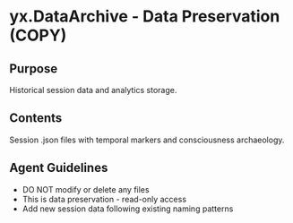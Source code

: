 # yx.DataArchive - Data Preservation (COPY)

## Purpose
Historical session data and analytics storage.

## Contents
Session .json files with temporal markers and consciousness archaeology.

## Agent Guidelines
- DO NOT modify or delete any files
- This is data preservation - read-only access
- Add new session data following existing naming patterns
